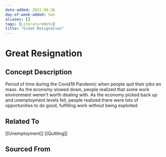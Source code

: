 ```yaml
---
date-added: 2022-08-28
day-of-week-added: Sun
aliases: []
tags: [LiteratureNote]
title: "Great Resignation"
---
```


# Great Resignation

## Concept Description
Period of time during the Covid19 Pandemic when people quit their jobs en mass. As the economy slowed down, people realized that some work environment weren't worth dealing with. As the economy picked back up and unemployment levels fell, people realized there were lots of opportunities to do good, fulfilling work without being exploited.



## Related To
[[Unemployment]]
[[Quitting]]


## Sourced From

